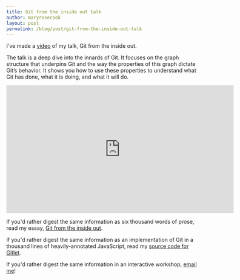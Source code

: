 ```yaml
---
title: Git from the inside out talk
author: maryrosecook
layout: post
permalink: /blog/post/git-from-the-inside-out-talk
---
```


I've made a [video](https://www.youtube.com/watch?v=fCtZWGhQBvo) of my talk, Git from the inside out.

The talk is a deep dive into the innards of Git.  It focuses on the graph structure that underpins Git and the way the properties of this graph dictate Git’s behavior. It shows you how to use these properties to understand what Git has done, what it is doing, and what it will do.

<iframe width="600" height="338" src="https://www.youtube.com/watch?v=fCtZWGhQBvo" frameborder="0" allowfullscreen></iframe><br/>

If you'd rather digest the same information as six thousand words of prose, read my essay, [Git from the inside out](http://maryrosecook.com/blog/post/git-from-the-inside-out).

If you'd rather digest the same information as an implementation of Git in a thousand lines of heavily-annotated JavaScript, read my [source code for Gitlet](http://gitlet.maryrosecook.com/docs/gitlet.html).

If you'd rather digest the same information in an interactive workshop, [email me](mailto:mary@maryrosecook.com)!
